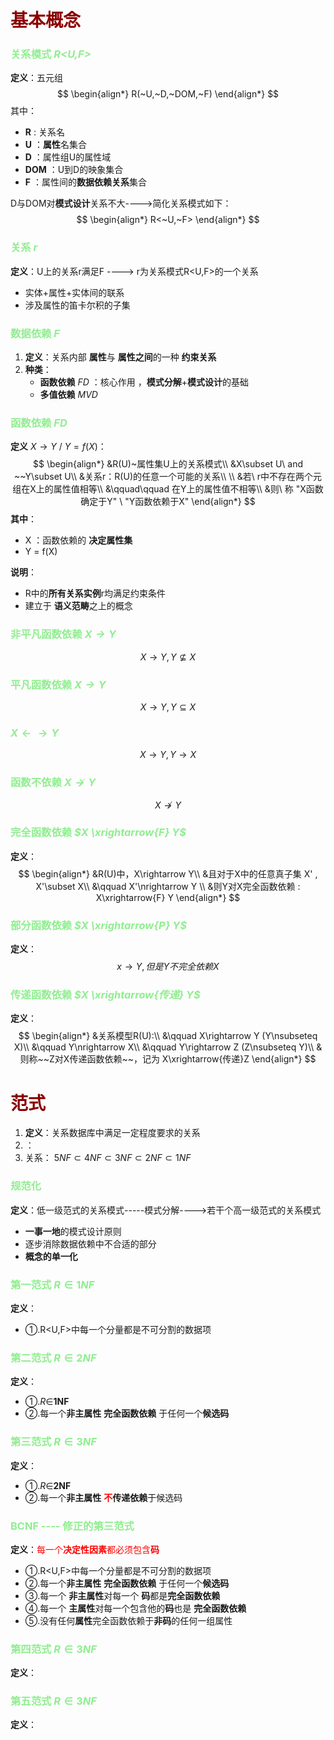 # <font color = "Darkred">基本概念</font>
### <font color ="LightGreen">**关系模式** *R<U,F>*</font>
**定义**：五元组
$$
\begin{align*}
R(~U,~D,~DOM,~F)
\end{align*}
$$
其中：
   - **R** : 关系名
   - **U** ：**属性**名集合
   - **D** ：属性组U的属性域
   - **DOM** ：U到D的映象集合
   - **F** ：属性间的**数据依赖关系**集合

D与DOM对**模式设计**关系不大---->简化关系模式如下：
$$
\begin{align*}
R<~U,~F>
\end{align*}
$$

### <font color ="LightGreen">**关系** *r*</font>
**定义**：U上的关系r满足F ----> r为关系模式R<U,F>的一个关系
   - 实体+属性+实体间的联系
   - 涉及属性的笛卡尔积的子集

### <font color ="LightGreen">**数据依赖** *F*</font>
1. **定义**：关系内部 **属性**与 **属性之间**的一种 **约束关系**
2. **种类**：
   - **函数依赖** *FD* ：核心作用 ，**模式分解**+**模式设计**的基础
   - **多值依赖** *MVD*

### <font color ="LightGreen">**函数依赖** *FD*</font>
**定义** $X\rightarrow Y$ / $Y=f(X)$：
$$
\begin{align*}
&R(U)~属性集U上的关系模式\\
&X\subset U\ and ~~Y\subset U\\
&关系r：R(U)的任意一个可能的关系\\
\\
&若\ r中不存在两个元组在X上的属性值相等\\
&\qquad\qquad 在Y上的属性值不相等\\
&则\ 称 "X函数确定于Y" \ "Y函数依赖于X"
\end{align*}
$$
**其中**：
   - X ：函数依赖的 **决定属性集**
   - Y = f(X)

**说明**：
   - R中的**所有关系实例**r均满足约束条件
   - 建立于 **语义范畴**之上的概念

### <font color ="LightGreen">**非平凡函数依赖** *$X \rightarrow Y$*</font>
$$X\rightarrow Y,Y\nsubseteq X$$
### <font color ="LightGreen">**平凡函数依赖** *$X \rightarrow Y$*</font>
$$X\rightarrow Y,Y\subseteq X$$
### <font color ="LightGreen">**$X \leftarrow \rightarrow Y$** </font>
$$X\rightarrow Y , Y\rightarrow X$$
### <font color ="LightGreen">**函数不依赖** *$X \nrightarrow Y$*</font>
 $$X\nrightarrow Y$$
### <font color ="LightGreen">**完全函数依赖** *$X \xrightarrow{F} Y$*</font>
**定义**：
$$
\begin{align*}
&R(U)中，X\rightarrow Y\\
&且对于X中的任意真子集 X' , X'\subset X\\
&\qquad X'\nrightarrow Y  \\
&则Y对X完全函数依赖 : X\xrightarrow{F}  Y
\end{align*}
$$
### <font color ="LightGreen">**部分函数依赖** *$X \xrightarrow{P} Y$*</font>
**定义**：
$$x\rightarrow Y , 但是Y不完全依赖X$$

### <font color ="LightGreen">**传递函数依赖** *$X \xrightarrow{传递} Y$*</font>
**定义**：
$$
\begin{align*}
&关系模型R(U):\\
&\qquad X\rightarrow Y (Y\nsubseteq X)\\
&\qquad Y\nrightarrow X\\
&\qquad Y\rightarrow Z (Z\nsubseteq Y)\\
&则称~~Z对X传递函数依赖~~，记为 X\xrightarrow{传递}Z
\end{align*}
$$


# <font color = "Darkred">范式</font>
1. **定义**：关系数据库中满足一定程度要求的关系
2. ：
3. 关系： $5NF\subset 4NF \subset 3NF \subset 2NF \subset 1NF$

### <font color ="LightGreen"> **规范化**</font>
**定义**：低一级范式的关系模式-----模式分解---->若干个高一级范式的关系模式
   - **一事一地**的模式设计原则
   - 逐步消除数据依赖中不合适的部分
   - **概念的单一化**
### <font color ="LightGreen">**第一范式** $R\in1NF$</font>
**定义**：
   - ①.R<U,F>中每一个分量都是不可分割的数据项

### <font color ="LightGreen">**第二范式**  $R\in2NF$</font>
**定义**：
   - ①.$R\in$**1NF**
   - ②.每一个**非主属性** **完全函数依赖** 于任何一个**候选码**
### <font color ="LightGreen">**第三范式**  $R\in3NF$</font>
**定义**：
   - ①.$R\in$**2NF**
   - ②.每一个**非主属性** **<font color='red'>不</font>传递依赖**于候选码

### <font color ="LightGreen">**BCNF** ---- 修正的第三范式</font>
**定义**：<font color='red'>每一个**决定性因素**都必须包含**码**</font>
   - ①.R<U,F>中每一个分量都是不可分割的数据项
   - ②.每一个**非主属性** **完全函数依赖** 于任何一个**候选码**
   - ③.每一个 **非主属性**对每一个 **码**都是**完全函数依赖**
   - ④.每一个 **主属性**对每一个包含他的**码**也是 **完全函数依赖**
   - ⑤.没有任何**属性**完全函数依赖于**非码**的任何一组属性
### <font color ="LightGreen">**第四范式**  $R\in3NF$</font>
**定义**：


### <font color ="LightGreen">**第五范式**  $R\in3NF$</font>
**定义**：
